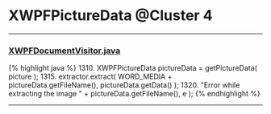 # XWPFPictureData @Cluster 4

***

### [XWPFDocumentVisitor.java](https://searchcode.com/codesearch/view/96672565/)
{% highlight java %}
1310. XWPFPictureData pictureData = getPictureData( picture );
1315.         extractor.extract( WORD_MEDIA + pictureData.getFileName(), pictureData.getData() );
1320.                     "Error while extracting the image " + pictureData.getFileName(), e );
{% endhighlight %}

***

